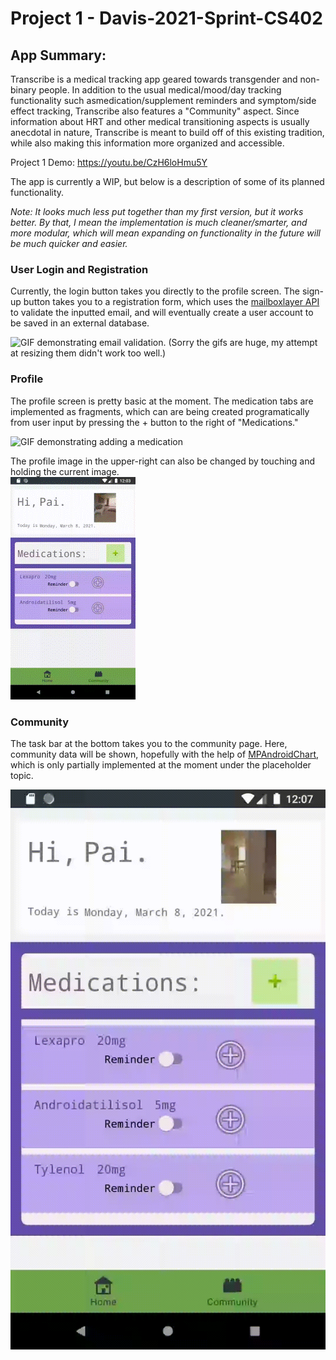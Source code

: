 # Project 1 - Davis-2021-Sprint-CS402

## App Summary:

Transcribe is a medical tracking app geared towards transgender and non-binary people. In addition to the usual medical/mood/day tracking functionality such asmedication/supplement reminders and symptom/side effect tracking, Transcribe also features a "Community" aspect. 
Since information about HRT and other medical transitioning aspects is usually anecdotal in nature, Transcribe is meant to build off of this existing tradition, while also making this information more organized and accessible.

Project 1 Demo: https://youtu.be/CzH6loHmu5Y

The app is currently a WIP, but below is a description of some of its planned functionality. 

_Note: It looks much less put together than my first version, but it *works* better. By that, I mean the implementation is much cleaner/smarter, and more modular, which will mean expanding on functionality in the future will be much quicker and easier._

### User Login and Registration

Currently, the login button takes you directly to the profile screen.
The sign-up button takes you to a registration form, which uses the [mailboxlayer API](https://mailboxlayer.com/) to validate the inputted email, and will eventually create a user account to be saved in an external database. 

![GIF demonstrating email validation.](./documentation/email_validation.gif)
(Sorry the gifs are huge, my attempt at resizing them didn't work too well.)

### Profile

The profile screen is pretty basic at the moment. The medication tabs are implemented as fragments, which can are being created programatically from user input by pressing the + button to the right of "Medications."

![GIF demonstrating adding a medication](./documentation/medication.gif)  
  
  
The profile image in the upper-right can also be changed by touching and holding the current image.   
![GIF demonstrating changing the profile photo.](./documentation/photo_change_small.gif)  

### Community

The task bar at the bottom takes you to the community page. Here, community data will be shown, hopefully with the help of [MPAndroidChart](https://github.com/PhilJay/MPAndroidChart), which is only partially implemented at the moment under the placeholder topic. 
  
![GIF demonstrating community page.](./documentation/community.gif)


